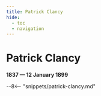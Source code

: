 ```yaml
---
title: Patrick Clancy
hide:
  - toc
  - navigation 
---
```


# Patrick Clancy

**1837 — 12 January 1899**

--8<-- "snippets/patrick-clancy.md"
